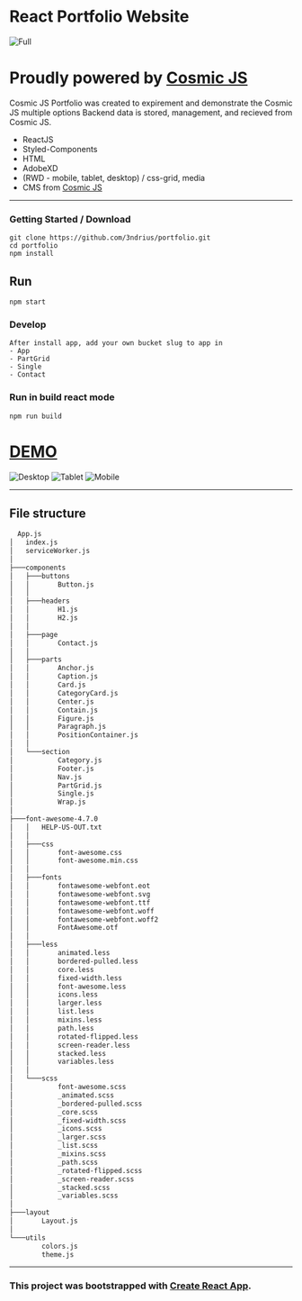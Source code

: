 # React Portfolio Website

![Full](https://github.com/3ndrius/portfolio/blob/master/public/4.jpg?raw=true)

# Proudly powered by [Cosmic JS](https://cosmicjs.com/)
Cosmic JS
Portfolio was created to expirement and demonstrate the Cosmic JS multiple options Backend data is stored, management, and recieved from Cosmic JS.

- ReactJS
- Styled-Components
- HTML
- AdobeXD
- (RWD - mobile, tablet, desktop) / css-grid, media 
- CMS from [Cosmic JS](https://cosmicjs.com/)

<hr/>

### Getting Started / Download

```
git clone https://github.com/3ndrius/portfolio.git
cd portfolio
npm install
```

## Run

```
npm start
```

### Develop

```
After install app, add your own bucket slug to app in
- App
- PartGrid
- Single
- Contact

```

### Run in build react mode

```
npm run build
```

# [DEMO](https://portfolio-cosmic.netlify.com/)
![Desktop](https://github.com/3ndrius/portfolio/blob/master/public/5.jpg?raw=true)
![Tablet](https://github.com/3ndrius/portfolio/blob/master/public/6.jpg?raw=true)
![Mobile](https://github.com/3ndrius/portfolio/blob/master/public/1.jpg?raw=true)

<hr/>

## File structure

```bash
  App.js
│   index.js
│   serviceWorker.js
│
├───components
│   ├───buttons
│   │       Button.js
│   │
│   ├───headers
│   │       H1.js
│   │       H2.js
│   │
│   ├───page
│   │       Contact.js
│   │
│   ├───parts
│   │       Anchor.js
│   │       Caption.js
│   │       Card.js
│   │       CategoryCard.js
│   │       Center.js
│   │       Contain.js
│   │       Figure.js
│   │       Paragraph.js
│   │       PositionContainer.js
│   │
│   └───section
│           Category.js
│           Footer.js
│           Nav.js
│           PartGrid.js
│           Single.js
│           Wrap.js
│
├───font-awesome-4.7.0
│   │   HELP-US-OUT.txt
│   │
│   ├───css
│   │       font-awesome.css
│   │       font-awesome.min.css
│   │
│   ├───fonts
│   │       fontawesome-webfont.eot
│   │       fontawesome-webfont.svg
│   │       fontawesome-webfont.ttf
│   │       fontawesome-webfont.woff
│   │       fontawesome-webfont.woff2
│   │       FontAwesome.otf
│   │
│   ├───less
│   │       animated.less
│   │       bordered-pulled.less
│   │       core.less
│   │       fixed-width.less
│   │       font-awesome.less
│   │       icons.less
│   │       larger.less
│   │       list.less
│   │       mixins.less
│   │       path.less
│   │       rotated-flipped.less
│   │       screen-reader.less
│   │       stacked.less
│   │       variables.less
│   │
│   └───scss
│           font-awesome.scss
│           _animated.scss
│           _bordered-pulled.scss
│           _core.scss
│           _fixed-width.scss
│           _icons.scss
│           _larger.scss
│           _list.scss
│           _mixins.scss
│           _path.scss
│           _rotated-flipped.scss
│           _screen-reader.scss
│           _stacked.scss
│           _variables.scss
│
├───layout
│       Layout.js
│
└───utils
        colors.js
        theme.js
```

<hr/>

### This project was bootstrapped with [Create React App](https://github.com/facebook/create-react-app).



